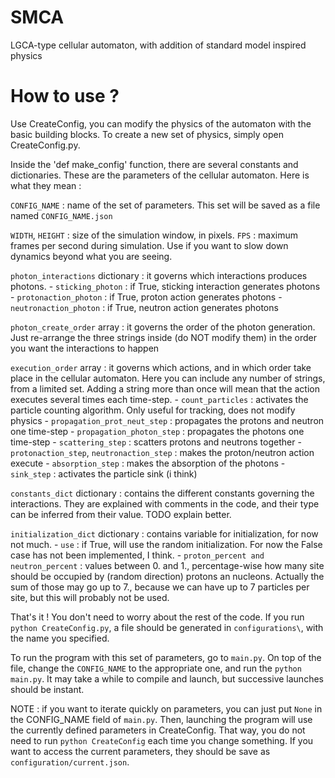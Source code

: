 # SMCA
LGCA-type cellular automaton, with addition of standard model inspired physics



# How to use ?
Use CreateConfig, you can modify the physics of the automaton with the basic building blocks. To create a new set of physics, simply open CreateConfig.py.

Inside the 'def make_config' function, there are several constants and dictionaries. These are the parameters of the cellular automaton. Here is what they mean :

`CONFIG_NAME` : name of the set of parameters. This set will be saved as a file named `CONFIG_NAME.json`

`WIDTH`, `HEIGHT` : size of the simulation window, in pixels.
`FPS` : maximum frames per second during simulation. Use if you want to slow down dynamics beyond what you are seeing.

`photon_interactions` dictionary : it governs which interactions produces photons.
    - `sticking_photon` : if True, sticking interaction generates photons
    - `protonaction_photon` : if True, proton action generates photons
    - `neutronaction_photon` : if True, neutron action generates photons

`photon_create_order` array : it governs the order of the photon generation. Just re-arrange the three strings inside (do NOT modify them) in the order you want the interactions to happen

`execution_order` array : it governs which actions, and in which order take place in the cellular automaton. Here you can include any number of strings, from a limited set. Adding a string more than once will mean that the action executes several times each time-step.
    - `count_particles` : activates the particle counting algorithm. Only useful for tracking, does not modify physics
    - `propagation_prot_neut_step` : propagates the protons and neutron one time-step
    - `propagation_photon_step` : propagates the photons one time-step
    - `scattering_step` : scatters protons and neutrons together
    - `protonaction_step`, `neutronaction_step` : makes the proton/neutron action execute
    - `absorption_step` : makes the absorption of the photons
    - `sink_step` : activates the particle sink (i think)


`constants_dict` dictionary : contains the different constants governing the interactions. They are explained with comments in the code, and their type can be inferred from their value. TODO explain better.

`initialization_dict` dictionary : contains variable for initialization, for now not much.
    - `use` : if True, will use the random initialization. For now the False case has not been implemented, I think.
    - `proton_percent and neutron_percent` : values between 0. and 1., percentage-wise how many site should be occupied by (random direction) protons an nucleons. Actually the sum of those may go up to 7., because we can have up to 7 particles per site, but this will probably not be used.

That's it ! You don't need to worry about the rest of the code. If you run `python CreateConfig.py`, a file should be generated in `configurations\`, with the name you specified.

To run the program with this set of parameters, go to `main.py`. On top of the file, change the `CONFIG_NAME` to the appropriate one, and run the `python main.py`. It may take a while to compile and launch, but successive launches should be instant.

NOTE : if you want to iterate quickly on parameters, you can just put `None` in the CONFIG_NAME field of `main.py`. Then, launching the program will use the currently defined parameters in CreateConfig. That way, you do not need to run `python CreateConfig` each time you change something. If you want to access the current parameters, they should be save as `configuration/current.json`. 